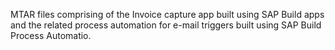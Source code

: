 MTAR files comprising of the Invoice capture app built using SAP Build apps and the related process automation for e-mail triggers built using SAP Build Process Automatio.